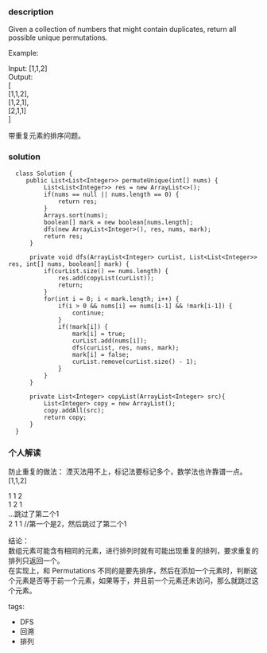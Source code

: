 ### description    
  Given a collection of numbers that might contain duplicates, return all possible unique permutations.  
    
  Example:  
    
  Input: [1,1,2]  
  Output:  
  [  
    [1,1,2],  
    [1,2,1],  
    [2,1,1]  
  ]  
    
  带重复元素的排序问题。  
### solution    
```    
  class Solution {  
     public List<List<Integer>> permuteUnique(int[] nums) {  
          List<List<Integer>> res = new ArrayList<>();  
          if(nums == null || nums.length == 0) {  
              return res;  
          }  
          Arrays.sort(nums);  
          boolean[] mark = new boolean[nums.length];  
          dfs(new ArrayList<Integer>(), res, nums, mark);  
          return res;  
      }  
    
      private void dfs(ArrayList<Integer> curList, List<List<Integer>> res, int[] nums, boolean[] mark) {  
          if(curList.size() == nums.length) {  
              res.add(copyList(curList));  
              return;  
          }  
          for(int i = 0; i < mark.length; i++) {  
              if(i > 0 && nums[i] == nums[i-1] && !mark[i-1]) {  
                  continue;  
              }  
              if(!mark[i]) {  
                  mark[i] = true;  
                  curList.add(nums[i]);  
                  dfs(curList, res, nums, mark);  
                  mark[i] = false;  
                  curList.remove(curList.size() - 1);  
              }  
          }  
      }  
    
      private List<Integer> copyList(ArrayList<Integer> src){  
          List<Integer> copy = new ArrayList();  
          copy.addAll(src);  
          return copy;  
      }  
  }  
```    
    
### 个人解读    
  防止重复的做法： 湮灭法用不上，标记法要标记多个，数学法也许靠谱一点。  
  [1,1,2]  
    
  1 1 2  
  1 2 1  
  ...跳过了第二个1  
  2 1 1 //第一个是2，然后跳过了第二个1  
    
  结论：  
  数组元素可能含有相同的元素，进行排列时就有可能出现重复的排列，要求重复的排列只返回一个。  
  在实现上，和 Permutations 不同的是要先排序，然后在添加一个元素时，判断这个元素是否等于前一个元素，如果等于，并且前一个元素还未访问，那么就跳过这个元素。  
    
    
    
tags:    
  -  DFS    
  -  回溯    
  -  排列    
